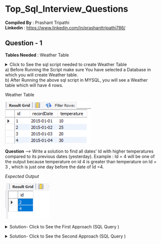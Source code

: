 # Top_Sql_Interview_Questions

**Compiled By** : Prashant Tripathi <br />
**Linkedin**    : https://www.linkedin.com/in/prashanttripathi786/ 

## Question - 1  

**Tables Needed** : Weather Table 

<details>
  <summary> Click to See the sql script  needed to create Weather Table </summary>

``` sql
CREATE TABLE weather (
    id INT PRIMARY KEY,
    recordDate DATE,
    temperature INT
);

-- Insert data into the table
INSERT INTO weather (id, recordDate, temperature) VALUES
(1, '2015-01-01', 10),
(2, '2015-01-02', 25),
(3, '2015-01-03', 20),
(4, '2015-01-04', 30);

``` 
<p>
  </details>
a) Before Running the Script make sure You have selected a Database in which you will create Weather table. <br/>
b) After Running the above sql script in MYSQL, you will see a Weather table which will have 4 rows.

</p>
Weather Table <br/>

![Expected Output](https://github.com/Prashanpt/Top_Sql_Interview_Questions/blob/main/Weather_Table.png)

**Question** -->  Write a solution to find all dates' Id with higher temperatures compared to its previous dates (yesterday).
Example : Id = 4 will be one of the output because temperature  on id 4 is greater than temperature on Id = 3 , which is just one day before the date of Id =4. 

*Expected Output* <br />

![Expected Output](https://github.com/Prashanpt/Top_Sql_Interview_Questions/blob/main/Screenshot%202024-02-07%20233733.png?raw=true)



<details>
  
  <summary> Solution- Click to See the First Approach  (SQL Query ) </summary> <br/>
  
``` sql
select 
b.id as id 
from weather a , weather b
where datediff( b.recorddate,a.recorddate)=1 and b.temperature > a.temperature 
order by a.recorddate
```
  </details>
</p>

<details>

<summary> Solution- Click to See the Second Approach  (SQL Query ) </summary> <br/>
   
``` sql
select 
b.id as id 
from weather a , weather b
where datediff( b.recorddate,a.recorddate)=1 and b.temperature > a.temperature 
order by a.recorddate
```

 </details>
</p>








